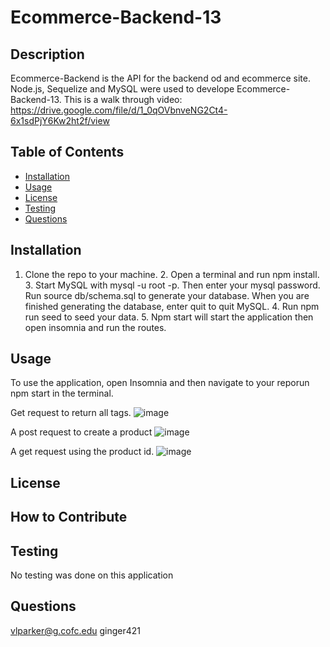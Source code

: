 # Ecommerce-Backend-13

## Description
Ecommerce-Backend is the API for the backend od and ecommerce site. Node.js, Sequelize and MySQL were used to develope Ecommerce-Backend-13. This is a walk through video: https://drive.google.com/file/d/1_0qOVbnveNG2Ct4-6x1sdPjY6Kw2ht2f/view

## Table of Contents
* [Installation](#installation)
* [Usage](#usage)
* [License](#)
* [Testing](#testing)
* [Questions](#questions)

## Installation 
1. Clone the repo to your machine. 2. Open a terminal and run npm install. 3. Start MySQL with mysql -u root -p. Then enter your mysql password. Run source db/schema.sql to generate your database. When you are finished generating the database, enter quit to quit MySQL. 4. Run npm run seed to seed your data. 5. Npm start will start the application then open insomnia and run the routes. 

## Usage
To use the application, open Insomnia and then navigate to your reporun npm start in the terminal. 

Get request to return all tags.
![image](https://user-images.githubusercontent.com/101539821/192672787-7d1429d5-d52e-4aed-b821-4859f3e3464c.png)

A post request to create a product
![image](https://user-images.githubusercontent.com/101539821/192673152-899b5c91-9eb3-4aac-bde0-bc9414868275.png)

A get request using the product id.
![image](https://user-images.githubusercontent.com/101539821/192673599-ba7d9722-b96d-47cf-927c-0a997be32d01.png)


## License

## How to Contribute 


## Testing 
No testing was done on this application

## Questions
vlparker@g.cofc.edu
ginger421
